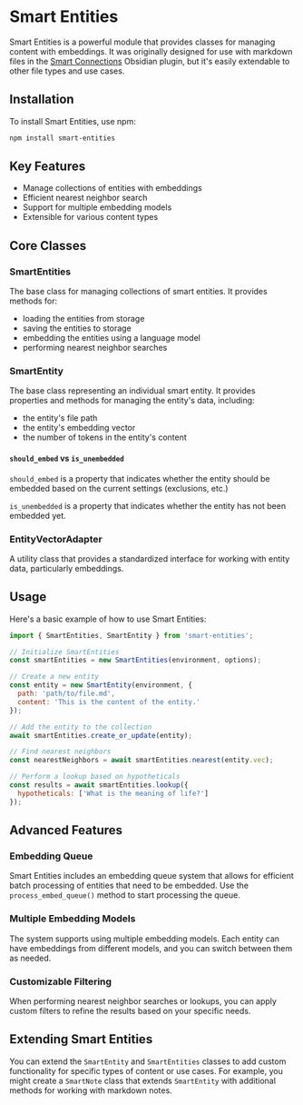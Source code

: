 # Smart Entities

Smart Entities is a powerful module that provides classes for managing content with embeddings. It was originally designed for use with markdown files in the [Smart Connections](https://github.com/brianpetro/obsidian-smart-connections) Obsidian plugin, but it's easily extendable to other file types and use cases.

## Installation

To install Smart Entities, use npm:

```bash
npm install smart-entities
```

## Key Features

- Manage collections of entities with embeddings
- Efficient nearest neighbor search
- Support for multiple embedding models
- Extensible for various content types

## Core Classes

### SmartEntities

The base class for managing collections of smart entities. It provides methods for:
- loading the entities from storage 
- saving the entities to storage
- embedding the entities using a language model
- performing nearest neighbor searches

### SmartEntity

The base class representing an individual smart entity. It provides properties and methods for managing the entity's data, including:
- the entity's file path
- the entity's embedding vector 
- the number of tokens in the entity's content

#### `should_embed` vs `is_unembedded`

`should_embed` is a property that indicates whether the entity should be embedded based on the current settings (exclusions, etc.)

`is_unembedded` is a property that indicates whether the entity has not been embedded yet.

### EntityVectorAdapter

A utility class that provides a standardized interface for working with entity data, particularly embeddings.

## Usage

Here's a basic example of how to use Smart Entities:

```javascript
import { SmartEntities, SmartEntity } from 'smart-entities';

// Initialize SmartEntities
const smartEntities = new SmartEntities(environment, options);

// Create a new entity
const entity = new SmartEntity(environment, {
  path: 'path/to/file.md',
  content: 'This is the content of the entity.'
});

// Add the entity to the collection
await smartEntities.create_or_update(entity);

// Find nearest neighbors
const nearestNeighbors = await smartEntities.nearest(entity.vec);

// Perform a lookup based on hypotheticals
const results = await smartEntities.lookup({
  hypotheticals: ['What is the meaning of life?']
});
```

## Advanced Features

### Embedding Queue

Smart Entities includes an embedding queue system that allows for efficient batch processing of entities that need to be embedded. Use the `process_embed_queue()` method to start processing the queue.

### Multiple Embedding Models

The system supports using multiple embedding models. Each entity can have embeddings from different models, and you can switch between them as needed.

### Customizable Filtering

When performing nearest neighbor searches or lookups, you can apply custom filters to refine the results based on your specific needs.

## Extending Smart Entities

You can extend the `SmartEntity` and `SmartEntities` classes to add custom functionality for specific types of content or use cases. For example, you might create a `SmartNote` class that extends `SmartEntity` with additional methods for working with markdown notes.
